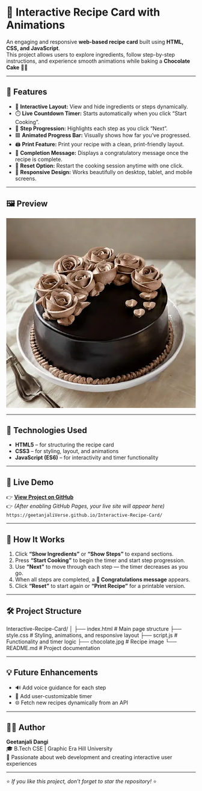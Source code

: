 # 🍰 Interactive Recipe Card with Animations

An engaging and responsive **web-based recipe card** built using **HTML, CSS, and JavaScript**.  
This project allows users to explore ingredients, follow step-by-step instructions, and experience smooth animations while baking a **Chocolate Cake** 🧑‍🍳

---

## 🌟 Features

- 🧠 **Interactive Layout:** View and hide ingredients or steps dynamically.
- ⏱️ **Live Countdown Timer:** Starts automatically when you click “Start Cooking”.
- 🎯 **Step Progression:** Highlights each step as you click “Next”.
- 🟩 **Animated Progress Bar:** Visually shows how far you’ve progressed.
- 🖨️ **Print Feature:** Print your recipe with a clean, print-friendly layout.
- 🎉 **Completion Message:** Displays a congratulatory message once the recipe is complete.
- 🔁 **Reset Option:** Restart the cooking session anytime with one click.
- 📱 **Responsive Design:** Works beautifully on desktop, tablet, and mobile screens.

---

## 🖼️ Preview

![Chocolate Cake](chocolate.webp)

---

## 🧩 Technologies Used

- **HTML5** – for structuring the recipe card  
- **CSS3** – for styling, layout, and animations  
- **JavaScript (ES6)** – for interactivity and timer functionality  

---

## 🚀 Live Demo

👉 **[View Project on GitHub](https://github.com/geetanjaliVerse/Interactive-Recipe-Card)**  
👉 *(After enabling GitHub Pages, your live site will appear here)*  
`https://geetanjaliVerse.github.io/Interactive-Recipe-Card/`

---

## 🧠 How It Works

1. Click **“Show Ingredients”** or **“Show Steps”** to expand sections.
2. Press **“Start Cooking”** to begin the timer and start step progression.
3. Use **“Next”** to move through each step — the timer decreases as you go.
4. When all steps are completed, a **🎉 Congratulations message** appears.
5. Click **“Reset”** to start again or **“Print Recipe”** for a printable version.

---

## 🛠️ Project Structure
Interactive-Recipe-Card/
│
├── index.html # Main page structure
├── style.css # Styling, animations, and responsive layout
├── script.js # Functionality and timer logic
├── chocolate.jpg # Recipe image
└── README.md # Project documentation


---

## 💡 Future Enhancements

- 🔊 Add voice guidance for each step  
- 📅 Add user-customizable timer  
- 🌐 Fetch new recipes dynamically from an API  

---

## 👩‍💻 Author

**Geetanjali Dangi**  
🎓 B.Tech CSE | Graphic Era Hill University  
💬 Passionate about web development and creating interactive user experiences  

---

⭐ *If you like this project, don’t forget to star the repository!* ⭐
